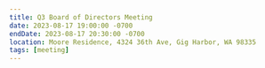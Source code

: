 ```yaml
---
title: Q3 Board of Directors Meeting
date: 2023-08-17 19:00:00 -0700
endDate: 2023-08-17 20:30:00 -0700
location: Moore Residence, 4324 36th Ave, Gig Harbor, WA 98335
tags: [meeting]
---
```

